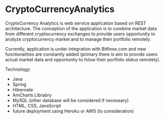 # CryptoCurrencyAnalytics

CryptoCurrency Analytics is web service application based on REST architecture. 
The conception of the application is to combine market data from different cryptocurrency exchanges to provide users opportunity to analyze cryptocurrency market and to manage their portfolio remotely.  

Currently, application is under integration with Bitfinex.com and new functionalities are constantly added (primary there is aim to provide users actual market data and opportunity to folow their portfolio status remotely). 

Technology:
 - Java
 - Spring
 - Hibernate
 - AmCharts Librabry
 - MySQL (other database will be considered if necessary)
 - HTML, CSS, JavaScript
 - future deployment using Heroku or AWS (to consideration)
